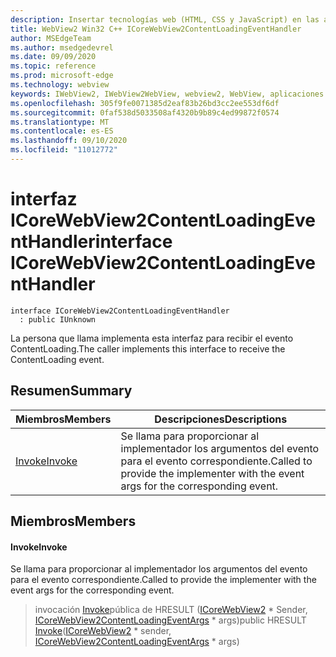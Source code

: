 ```yaml
---
description: Insertar tecnologías web (HTML, CSS y JavaScript) en las aplicaciones nativas con el control Microsoft Edge WebView2
title: WebView2 Win32 C++ ICoreWebView2ContentLoadingEventHandler
author: MSEdgeTeam
ms.author: msedgedevrel
ms.date: 09/09/2020
ms.topic: reference
ms.prod: microsoft-edge
ms.technology: webview
keywords: IWebView2, IWebView2WebView, webview2, WebView, aplicaciones Win32, Win32, Edge, ICoreWebView2, ICoreWebView2Controller, control de explorador, HTML Edge, ICoreWebView2ContentLoadingEventHandler
ms.openlocfilehash: 305f9fe0071385d2eaf83b26bd3cc2ee553df6df
ms.sourcegitcommit: 0faf538d5033508af4320b9b89c4ed99872f0574
ms.translationtype: MT
ms.contentlocale: es-ES
ms.lasthandoff: 09/10/2020
ms.locfileid: "11012772"
---
```

# <span data-ttu-id="415f2-104">interfaz ICoreWebView2ContentLoadingEventHandler</span><span class="sxs-lookup"><span data-stu-id="415f2-104">interface ICoreWebView2ContentLoadingEventHandler</span></span> 

```
interface ICoreWebView2ContentLoadingEventHandler
  : public IUnknown
```

<span data-ttu-id="415f2-105">La persona que llama implementa esta interfaz para recibir el evento ContentLoading.</span><span class="sxs-lookup"><span data-stu-id="415f2-105">The caller implements this interface to receive the ContentLoading event.</span></span>

## <span data-ttu-id="415f2-106">Resumen</span><span class="sxs-lookup"><span data-stu-id="415f2-106">Summary</span></span>

 <span data-ttu-id="415f2-107">Miembros</span><span class="sxs-lookup"><span data-stu-id="415f2-107">Members</span></span>                        | <span data-ttu-id="415f2-108">Descripciones</span><span class="sxs-lookup"><span data-stu-id="415f2-108">Descriptions</span></span>
--------------------------------|---------------------------------------------
[<span data-ttu-id="415f2-109">Invoke</span><span class="sxs-lookup"><span data-stu-id="415f2-109">Invoke</span></span>](#invoke) | <span data-ttu-id="415f2-110">Se llama para proporcionar al implementador los argumentos del evento para el evento correspondiente.</span><span class="sxs-lookup"><span data-stu-id="415f2-110">Called to provide the implementer with the event args for the corresponding event.</span></span>

## <span data-ttu-id="415f2-111">Miembros</span><span class="sxs-lookup"><span data-stu-id="415f2-111">Members</span></span>

#### <span data-ttu-id="415f2-112">Invoke</span><span class="sxs-lookup"><span data-stu-id="415f2-112">Invoke</span></span> 

<span data-ttu-id="415f2-113">Se llama para proporcionar al implementador los argumentos del evento para el evento correspondiente.</span><span class="sxs-lookup"><span data-stu-id="415f2-113">Called to provide the implementer with the event args for the corresponding event.</span></span>

> <span data-ttu-id="415f2-114">invocación [Invoke](#invoke)pública de HRESULT ([ICoreWebView2](icorewebview2.md) \* Sender, [ICoreWebView2ContentLoadingEventArgs](icorewebview2contentloadingeventargs.md) \* args)</span><span class="sxs-lookup"><span data-stu-id="415f2-114">public HRESULT [Invoke](#invoke)([ICoreWebView2](icorewebview2.md) \* sender, [ICoreWebView2ContentLoadingEventArgs](icorewebview2contentloadingeventargs.md) \* args)</span></span>

